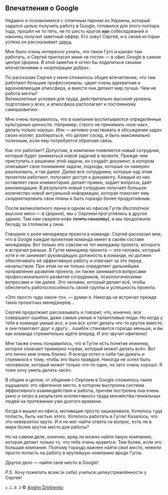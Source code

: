 ## Впечатления о Google

Недавно я познакомился с отличным парнем из Украины, который задался целью получить работу в Google, готовился для этого полтора года, прошёл не то пять, не то шесть кругов ~~ада~~ собеседований и наконец получил заветный оффер. Его зовут Сергей, и о своей истории успеха он рассказывает [здесь](https://dou.ua/lenta/articles/google-interview/).

Мне было очень интересно узнать, что такое Гугл и каково там работать, и Сергей пригласил меня &laquo;в гости&raquo; &mdash; в офис Google в самом центре Цюриха. В этой заметке я хотел бы поделиться своими впечатлениями о &laquo;корпорации добра&raquo;.

По рассказам Сергея у меня сложилось общее впечатление, что там работают большие профессионалы, царит очень адекватная и вдохновляющая атмосфера, и вместе они делают мир лучше. Чем не работа мечты?  
Великолепные условия для труда, действительно высокий уровень подготовки _у всех_, и атмосфера располагает к постоянному саморазвитию.

Мне очень понравилось, что в компании воспитываются определённые культурные ценности. Например, строго не принимать &laquo;кое-как&raquo;, делать только хорошо. Или &mdash; активно участвовать в обсуждении задач своих коллег, разбираться, что делает сосед, и быть максимально полезным, если ему потребуется обратная связь.

Как это работает? Допустим, в компании появляется новый сотрудник, который будет заниматься новой задачей в проекте. Прежде чем приступить к решению этой задачи, он создаёт документ, в котором описывает свое понимание задачи, подходы, которые он намерен реализовать, и так далее. Далее все сотрудники, которые над этим проектом работают, получают доступ к документу. Каждый из них оставляет свои комментарии: делает правки, задает вопросы, даёт рекомендации. В результате новый сотрудник получает большое количество новой актуальной информации, которая помогает ему скорректировать свои планы и быть гораздо более продуктивным.

После великолепного ланча в одном из офисов Гугла (_бесплатное вкусное мясо_ &mdash; в Цюрихе), мы с Сергеем прогуглялись в другое здание. Там нам сварили кофе ~~(опять нахаляву)~~, и мы продолжили беседу за столиком у окна.

Говорили о роли менеджера проекта в команде. Сергей рассказал мне, что в Google каждая проектная команда имеет в своём составе менеджера. Вот только это совсем не тот менеджер проекта, которого я встречал раньше. В Гугле менеджер проекта &mdash; это человек, который хотя и не занимает руководящую должность в команде, но должен обеспечивать её эффективную работу и отвечает за это перед начальством. При этом он не только определяет дальнейшее направление развития проекта, он также занимается вопросами профессионального развития сотрудников, психологическими вопросами и так далее. Это человек, который делает всё, чтобы обеспечить работоспособность своей группы и успешность проекта.

&laquo;Это просто чудо какое-то&raquo;, &mdash; думал я. Никогда не встречал прежде таких проектных менеджеров...
<!---Те, кого я встречал, чаще тормозили свои проекты или разбирались в них хуже всех.--->  
Сергей продолжает рассказывать и говорит, что, конечно, все совершают ошибки, даже самые умные и талантливые люди. Но когда у тебя в команде умные _все_, и они _все_ хотят делать что-то крутое вместе, и они помогают друг к другу... ошибок становится гораздо меньше, и вы как команда стремительно идёте вперед. И это звучит офигенно!

Мне также очень понравилось, что в Гугле есть понятие инженер, которое означает примерно &laquo;чувак, который может делать всё&raquo;. Вот это лично мне очень близко. Я всегда хотел о себе так думать и стремился к тому, чтобы это было правдой. Никогда не хотел быть человеком, который может только что-то одно, но зато очень хорошо. Я тоже хочу уметь делать &laquo;всё&raquo;.

В общем и целом, от общения с Сергеем в Google сложилось такое ощущение: это офигенное место, в котором выстроена система эффективного взаимодействия и работы, причём построена она очень умно и хитро в результате коллективного труда множества гениальных людей на протяжении уже долгого времени.

Когда я вышел из офиса, мотивация просто зашкаливала. Хотелось туда попасть, быть частью этого. Хотелось работать в Гугле! Казалось, что это невероятно круто. И я не мог найти ответа на вопрос, есть ли в мире более крутое место для работы?

Но на самом деле, конечно, вряд ли можно найти такую компанию, которая делает только то, что тебе очень нравится. Тем более, если это большая компания. Поэтому гораздо важнее найти _своё место_, нежели просто попасть на работу в крутейшую компанию вроде Гугла.  

Другое дело &mdash; найти своё место в Google!

_P.S._ Хочу пожелать всем (и себе) учиться целеустремлённости у Сергея!
<!---Очень понравился деловой стиль одежды Сергея. :) У него именно такой охренительный пиджак, о котором я мечтал. Только немного другого цвета. :) --->

`v.1.0.3` &copy; [Andrei Dmitrenko](https://admitrenko.github.io/blog)
